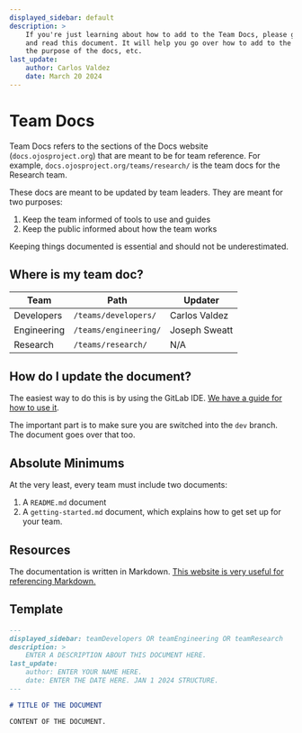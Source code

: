 ```yaml
---
displayed_sidebar: default
description: >
    If you're just learning about how to add to the Team Docs, please go ahead
    and read this document. It will help you go over how to add to the docs,
    the purpose of the docs, etc.
last_update:
    author: Carlos Valdez
    date: March 20 2024
---
```


# Team Docs

Team Docs refers to the sections of the Docs website (`docs.ojosproject.org`)
that are meant to be for team reference. For example,
`docs.ojosproject.org/teams/research/` is the team docs for the Research team.

These docs are meant to be updated by team leaders. They are meant for two
purposes:

1. Keep the team informed of tools to use and guides
2. Keep the public informed about how the team works

Keeping things documented is essential and should not be underestimated.

## Where is my team doc?

| Team        | Path                  | Updater       |
| ----------- | --------------------- | ------------- |
| Developers  | `/teams/developers/`  | Carlos Valdez |
| Engineering | `/teams/engineering/` | Joseph Sweatt |
| Research    | `/teams/research/`      | N/A           |

## How do I update the document?

The easiest way to do this is by using the GitLab IDE. [We have a guide for how
to use it](/teams/developers/guides/gitlab-ide/).

The important part is to make sure you are switched into the `dev` branch. The
document goes over that too.

## Absolute Minimums

At the very least, every team must include two documents:

1. A `README.md` document
2. A `getting-started.md` document, which explains how to get set up for your
   team.

## Resources

The documentation is written in Markdown. [This website is very useful for
referencing Markdown.](https://quickref.me/markdown)

## Template

```markdown
---
displayed_sidebar: teamDevelopers OR teamEngineering OR teamResearch
description: >
    ENTER A DESCRIPTION ABOUT THIS DOCUMENT HERE.
last_update:
    author: ENTER YOUR NAME HERE.
    date: ENTER THE DATE HERE. JAN 1 2024 STRUCTURE.
---

# TITLE OF THE DOCUMENT

CONTENT OF THE DOCUMENT.

```
